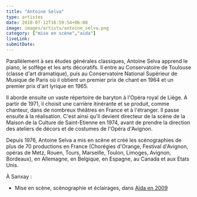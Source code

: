 ```yaml
---
title: "Antoine Selva"
type: artistes
date: 2018-07-12T16:59:54+06:00
image: images/artists/antoine_selva.png
category: ["mise en scène","aida"]
liveLink: 
submitDate: 
---
```


Parallèlement à ses études générales classiques, Antoine Selva apprend le piano, le solfège et les arts décoratifs. Il entre au Conservatoire de Toulouse (classe d'art dramatique), puis au Conservatoire National Supérieur de Musique de Paris où il obtient un premier prix de chant en 1964 et un premier prix d'art lyrique en 1965.

Il aborde ensuite un vaste répertoire de baryton à l'Opéra royal de Liège. A partir de 1971, il choisit une carrière itinérante et se produit, comme chanteur, dans de nombreux théâtres en France et à l'étranger. Il passe ensuite à la réalisation. C'est ainsi qu'il devient directeur de la scène de la Maison de la Culture de Saint-Etienne en 1974, avant de prendre la direction des ateliers de décors et de costumes de l'Opéra d'Avignon.

Depuis 1976, Antoine Selva a mis en scène et créé les scénographies de plus de 70 productions en France (Chorégies d'Orange, Festival d'Avignon, opéras de Metz, Rouen, Tours, Marseille, Toulon, Limoges, Avignon, Bordeaux), en Allemagne, en Belgique, en Espagne, au Canada et aux Etats Unis.



À Sanxay :
- Mise en scène, scènographie et éclairages, dans [Aïda en 2009](/portfolio/2009_aida/)
